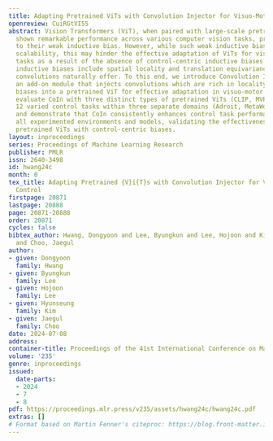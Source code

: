 ```yaml
---
title: Adapting Pretrained ViTs with Convolution Injector for Visuo-Motor Control
openreview: CuiRGtVI55
abstract: Vision Transformers (ViT), when paired with large-scale pretraining, have
  shown remarkable performance across various computer vision tasks, primarily due
  to their weak inductive bias. However, while such weak inductive bias aids in pretraining
  scalability, this may hinder the effective adaptation of ViTs for visuo-motor control
  tasks as a result of the absence of control-centric inductive biases. Such absent
  inductive biases include spatial locality and translation equivariance bias which
  convolutions naturally offer. To this end, we introduce Convolution Injector (CoIn),
  an add-on module that injects convolutions which are rich in locality and equivariance
  biases into a pretrained ViT for effective adaptation in visuo-motor control. We
  evaluate CoIn with three distinct types of pretrained ViTs (CLIP, MVP, VC-1) across
  12 varied control tasks within three separate domains (Adroit, MetaWorld, DMC),
  and demonstrate that CoIn consistently enhances control task performance across
  all experimented environments and models, validating the effectiveness of providing
  pretrained ViTs with control-centric biases.
layout: inproceedings
series: Proceedings of Machine Learning Research
publisher: PMLR
issn: 2640-3498
id: hwang24c
month: 0
tex_title: Adapting Pretrained {V}i{T}s with Convolution Injector for Visuo-Motor
  Control
firstpage: 20871
lastpage: 20888
page: 20871-20888
order: 20871
cycles: false
bibtex_author: Hwang, Dongyoon and Lee, Byungkun and Lee, Hojoon and Kim, Hyunseung
  and Choo, Jaegul
author:
- given: Dongyoon
  family: Hwang
- given: Byungkun
  family: Lee
- given: Hojoon
  family: Lee
- given: Hyunseung
  family: Kim
- given: Jaegul
  family: Choo
date: 2024-07-08
address:
container-title: Proceedings of the 41st International Conference on Machine Learning
volume: '235'
genre: inproceedings
issued:
  date-parts:
  - 2024
  - 7
  - 8
pdf: https://proceedings.mlr.press/v235/assets/hwang24c/hwang24c.pdf
extras: []
# Format based on Martin Fenner's citeproc: https://blog.front-matter.io/posts/citeproc-yaml-for-bibliographies/
---
```

